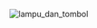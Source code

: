 ![lampu_dan_tombol](https://github.com/ALTA-D3-Ihsan-12agus1998/Basic-Programming-Part1/assets/34038505/ea83126c-d47f-4eea-b55b-3fc5d70e1a4d)
